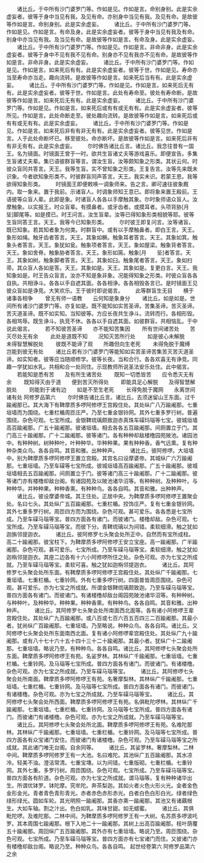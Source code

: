 <!-- { "loadSidebar": true } -->
　　诸比丘。于中所有沙门婆罗门等。作如是见。作如是言。命别身别。此是实余虚妄者。彼等于身中当见有我。及见有命。亦别身中当见有我。及见有命。是故彼等作如是言。命别身别。此是实余虚妄。
　　诸比丘。于中所有沙门婆罗门等。作如是见。作如是言。有命及身。此是实余虚妄者。彼等于身中当见有我及有命。别身中亦当见有我。及当见有命。是故彼等作如是言。有命及身。此是实余虚妄。
　　诸比丘。于中所有沙门婆罗门等。作如是见。作如是言。非命非身。此是实余虚妄者。彼等于身中不见有我不见有命。别身亦不见有我亦不见有命。是故彼等作如是言。非命非身。此是实余虚妄。
　　诸比丘。于中所有沙门婆罗门等。作如是见。作如是言。如来死后有有。此是实余虚妄者。彼等于世。作如是见。寿命亦当至寿命亦当走。趣向流转。是故彼等作如是言。如来死后当有有。此是实余虚妄。
　　诸比丘。于中所有沙门婆罗门等。作如是见。作如是言。如来死后无有有。此是实余虚妄者。彼等于世。作如是言。此处有寿命至。彼处有寿命断。是故彼等作如是言。如来死后无有有。此是实余虚妄。
　　诸比丘。于中所有沙门婆罗门等。作如是见。作如是言。如来死后或有有或无有有。此是实余虚妄者。彼等所见。作如是言。此处命断走至。彼处趣向流转。是故彼等作如是言。如来死后或有有或无有有。此是实余虚妄。
　　诸比丘。于中所有沙门婆罗门等。作如是见。作如是言。如来死后非有有非无有有。此是实余虚妄者。彼等见世。作如是言。人于此处命断坏已。移至彼处。命亦断坏。是故彼等作如是言。如来死后非有有非无有有。此是实余虚妄。
　　尔时佛告诸比丘言。诸比丘。我念往昔有一国王。名为镜面。时镜面王曾于一时。欲共生盲诸丈夫等游戏喜乐。即便宣告。多集生盲诸丈夫辈。集已语彼群盲等言。谓汝生盲。汝等颇知象之形类。其状云何。时彼众盲同共答言。天王。我等生盲。实不曾知象之形类。王复告言。汝等先来既未识象。今者欲知象形类不。时彼群盲同声答言。天王。我实未识。若蒙王恩。我等欲得知象形类。
　　时镜面王即便敕唤一调象师来。告之言。卿可速往彼象厩内。取一象来。置于我前。示诸盲人。时调象师知王意已。即将象来置王殿前。王语彼等众盲人辈。此即是象。时诸盲人各各以手摩触其象。尔时象师语众盲人。汝摩触象。以实报王。时众盲辈。有摸鼻者。或牙齿者。或摸耳者。头项背胁[月　　坒]脚尾等。如是摸已。时王问言。汝生盲辈。汝等已得知象形类相貌等耶。彼等生盲同答王言。天王。我等今已知象形类。
　　尔时彼王即复问言。汝等诸盲。既已知象。若其知者象为何类。时群盲中。或有以手摩触鼻者。即白王言。天王。象形如绳。触牙齿者答言。天王。其象如橛。触象耳者答言。天王。其象如箕。触象头者答言。天王。象犹如瓮。触象项者答言。天王。象如屋梁。触象背者答言。天王。象如舍脊。触象胁者答言。天王。象形如篅。触象[月　　坒]者答言。天王。其象如树。触象脚者答言。天王。其象如臼。触象尾者答言。天王。象如扫帚。其众盲人各如是答。天王。其象如是。天王。其象如是。复更白言。天王。我知象如是。时王告众盲言。汝亦不知是象非象。况能得知象之形类。时彼众盲各各自执。共相诤斗。各各以手自遮其面。各各相诤。各各相毁各言已。是时镜面王见彼众盲如是诤竞。大笑欢乐。王于彼时即说偈言。
　　此等群盲生无目　　横于诸事各相争
　　曾无有师一语教　　云何知是象身分
　　诸比丘。如是如是。世间所有诸沙门婆罗门等。亦复如是。既不能知如实苦圣谛。苦集圣谛。苦灭圣谛。苦灭道圣谛。既不如实知。当知彼等。方应长夜共生诤斗。流转而行。各相形毁。各相骂辱。既生诤斗。执竞不休。各各以手自遮其面。如彼群盲。共相恼乱。于中说此偈言。
　　若不知彼苦圣谛　　亦不能知苦集因
　　所有世间诸苦处　　苦灭尽处无有余
　　此处是道既不知　　况知灭苦所行处
　　如是彼心未解脱　　未得智慧解脱处
　　彼既不能谛了观　　所趣但向生老死
　　未得免脱于魔缚　　岂能到彼无有处
　　诸比丘若有沙门婆罗门等能知如实苦圣谛苦集苦灭苦灭道圣谛。如实知者。彼等应当随顺修学。彼等长夜。当和合行。各各欢喜无有诤竞。同趣一学犹如水乳。共相和合一处同住。示现教师所说圣法安乐处住。此中偈言。
　　若能知是悉有苦　　及有所生诸苦处
　　既知一切悉皆苦　　应令悉灭无有余
　　既知得灭由于道　　便到苦灭所得处
　　即能具足心解脱　　及得智慧解脱处
　　则能到于诸有边　　如是不至生老死
　　长得免脱于魔网　　永离世间诸有处
阿修罗品第六
　　尔时佛告诸比丘言。诸比丘。去须迷留山王东面。过千踰阇那已。其大海下有鞞摩质多啰阿修啰王宫殿住处。其处纵广八万踰阇那。七重垣墙而为围绕。七重栏楯周匝庄严。乃至七重金银铃网。其外七重多罗行树。普遍围绕。杂色可观。七宝所成。金银鞞琉璃颇致迦赤真珠车磲玛瑙等七宝。彼城垣墙高百踰阇那。广五十踰阇那。彼诸垣墙。相去各各五百踰阇那。间厕置立于门。其门高三十踰阇那。广十二踰阇那。彼等诸门。各有种种却敌楼橹园苑陂池。诸园池中。有种种树。树种种叶。叶种种华。华种种果。果有种种香。香气远熏。复有种种杂类众鸟。各各自鸣。其音和雅。出种种声。
　　诸比丘。彼阿修啰。大垣墙中。别为鞞摩质多啰阿修啰王置立宫殿。其宫名曰设摩婆帝。其城纵广六万踰阇那。七重垣墙。乃至车磲等七宝所成。彼城垣墙高百踰阇那。广五十踰阇那。彼城垣墙相去五百踰阇那。间厕置立于门。彼等诸门高三十踰阇那。广十二踰阇那。彼等诸门亦有楼橹却敌台阁。有诸园苑及以陂池诸华沼等。有种种树。及种种叶。与种种华。并种种果。种种香熏。有种种鸟。各各自鸣。其音和雅。出种种声。
　　诸比丘。彼设摩婆帝城。其王住处。正居中央。为鞞摩质多啰阿修啰王置聚会处。名曰七头。其处纵广五百踰阇那。七重栏楯。挍饰庄严。复有七重金银铃网。其外七重多罗行树。周匝四方而为围绕。杂色可观。甚可爱乐。各各悉是七宝所成。乃至车磲马瑙等宝。普四方面各有诸门。而彼诸门。楼橹却敌。杂色可观。七宝所成。乃至车磲马瑙等宝。而彼下分。青鞞琉璃以为间错。柔软细滑。触之犹如迦旃邻提迦衣。
　　诸比丘。彼阿修罗七头聚会处所正中。自然而有宝所成柱。高二十踰阇那。彼宝柱下。为鞞摩质多啰阿修啰王安立宝座。高一踰阇那。广半踰阇那。杂色可观。甚可爱乐。七宝所成。乃至车磲马瑙等宝。柔软细滑。触之犹如迦栴邻提迦衣。其座二边各有十六小阿修啰所住之处。杂色可观。亦为七宝之所成就。乃至车磲马瑙等宝。柔软可喜。触之犹如迦栴邻提迦衣。
　　诸比丘。其阿修罗七头聚会处所东面。有鞞摩质多啰阿修啰王宫殿住处。其处纵广千踰阇那。七重垣墙。七重栏楯。七重铃网。外有七重多啰行树。四面普皆周匝围绕。杂色可观。甚可爱乐。亦为七宝之所成就。所谓金银鞞琉璃颇致迦。乃至车磲马瑙等宝。普四方面各有诸门。而彼诸门。有诸楼橹却敌台阁园苑陂池诸华沼等。有种种树。与种种叶。及种种华。种种果。种种香熏。有种种鸟。各各自鸣。其音和雅。出种种声。
　　诸比丘。其阿修罗七头聚会处所南面西北面等。各有诸小阿修啰王辈宫殿住处。其处纵广九百踰阇那。或八百或七百六百五百四三二百踰阇那。其最小者。犹尚纵广百踰阇那。七重垣墙。乃至略说。种种众鸟。各各自鸣。诸比丘。又阿修啰七头聚会处所东面南西北面。复有诸小阿修啰辈宫殿住处。其处纵广九十踰阇那。或有八十七十六十五十四十三十二十踰阇那。其最小者。犹纵广十二踰阇那。七重垣墙。略说乃至。有种种鸟。各各自鸣。诸比丘。其阿修啰七头聚会处所东面。鞞摩质多啰阿修啰王有苑。名娑罗林。其林纵广千踰阇那。七重垣墙。七重栏楯。七重铃网。及马瑙等七宝所成。普四方面各有诸门。而彼诸门。有诸楼橹。杂色可观。亦为七宝之所成就。乃至车磲马瑙等宝。
　　诸比丘。其阿修啰七头聚会处所南面。鞞摩质多啰阿修啰王有苑。名奢摩梨林。其林纵广千踰阇那。七重垣墙。七重栏楯。七重铃网。及马瑙等七宝所成。普四方面各有诸门。而彼诸门。有诸楼橹。杂色可观。亦为七宝之所成就。乃至车磲马瑙等宝。
　　诸比丘。其阿修啰七头聚会处所西面。鞞摩质多啰阿修啰王有苑。名俱毗陀啰林。其林纵广千踰阇那。七重垣墙。七重栏楯。七重铃网。及马瑙等七宝所成。普四方面各有诸门。而彼诸门有诸楼橹。杂色可观。亦为七宝之所成就。乃至车磲马瑙等宝。
　　诸比丘。其阿修啰七头聚会处所北面。鞞摩质多啰阿修啰王有苑。名难陀那林。其林纵广千踰阇那。七重垣墙。七重栏楯。七重铃网。及马瑙等七宝所成。普四方面各有众宝诸门安住。而彼诸门有诸楼橹。杂色可观。乃至车磲马瑙等宝之所成就。其此诸门唯无台阁。自余同等。
　　诸比丘。其娑罗林。奢摩梨林。二林中间。鞞摩质多啰阿修罗王有一大池。名曰难陀。其池纵广五百踰阇那。其水凉冷。轻美不浊。澄洁常清。七重宝塼。以为间错。七重版砌。七重栏楯。七重铃网。其外七重。多罗行树。周匝围绕。杂色可观。七宝所成。乃至车磲马瑙等宝。普四方面各有阶道。杂色可观。亦为七宝之所成就。谓马瑙等。复有种种诸华出生。所谓优钵罗。钵陀摩。究牟陀。奔茶梨迦。其如火者火色火形火光。金者金色金形金光。青者青色青形青光。赤者赤色赤形赤光。白者白色白形白光。绿者绿色绿形绿光。圆如车轮。其光明照一踰阇那。其香亦熏一踰阇那。其池又有诸藕根生。大如车轴。割之汁出。色白如乳。其味甘甜。如无蜡蜜。
　　诸比丘。其俱毗陀啰。及难陀那。二林中间。为鞞摩质多啰阿修罗王有一大树。名苏质多啰波吒罗。其本周围七踰阇那。根下入地二十一踰阇那。其树上出高百踰阇那。枝叶荫覆五十踰阇那。周回纵广五百踰阇那。其外亦有七重垣墙。略说乃至。周匝围绕。杂色可观。七宝所成。乃至车磲马瑙等宝。普四方面亦有七宝诸门而住。又彼诸门亦有楼橹却敌台阁。略说乃至。种种众鸟。各各自鸣。
起世经卷第六
阿修罗品第六之余
